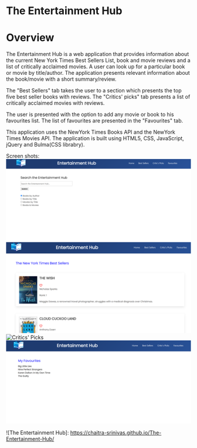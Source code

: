 # The Entertainment Hub
# Overview

The Entertainment Hub is a web application that provides information about the current New York Times Best Sellers List, book and movie reviews and a list of critically acclaimed movies. A user can look up for a particular book or movie by title/author. 
The application presents relevant information about the book/movie with a short summary/review. 

The "Best Sellers" tab takes the user to a section which presents the top five best seller books with reviews.
The "Critics' picks" tab presents a list of critically acclaimed movies with reviews. 

The user is presented with the option to add any movie or book to his favourites list. The list of favourites are presented in the "Favourites" tab. 

This application uses the NewYork Times Books API and the NewYork Times Movies API.
The application is built using HTML5, CSS, JavaScript, jQuery and Bulma(CSS librabry).


Screen shots:
![Home page](./assets/images/main-page.png)
![Best Sellers](./assets/images/Best-sellers.png)
![Critics' Picks](./assets/images/critics-picks.png)
![Favourites](./assets/images/favourites.png)


![The Entertainment Hub]: https://chaitra-srinivas.github.io/The-Entertainment-Hub/
